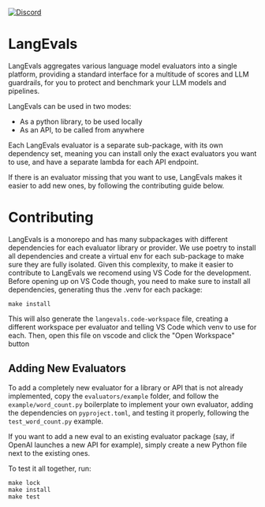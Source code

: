 [![Discord](https://img.shields.io/discord/1227886780536324106?logo=discord&label=Discord)](https://discord.gg/DdZNf4uS)

# LangEvals

LangEvals aggregates various language model evaluators into a single platform, providing a standard interface for a multitude of scores and LLM guardrails, for you to protect and benchmark your LLM models and pipelines.

LangEvals can be used in two modes:

- As a python library, to be used locally
- As an API, to be called from anywhere

Each LangEvals evaluator is a separate sub-package, with its own dependency set, meaning you can install only the exact evaluators you want to use, and have a separate lambda for each API endpoint.

If there is an evaluator missing that you want to use, LangEvals makes it easier to add new ones, by following the contributing guide below.

# Contributing

LangEvals is a monorepo and has many subpackages with different dependencies for each evaluator library or provider. We use poetry to install all dependencies and create a virtual env for each sub-package to make sure they are fully isolated. Given this complexity, to make it easier to contribute to LangEvals we recomend using VS Code for the development. Before opening up on VS Code though, you need to make sure to install all dependencies, generating thus the .venv for each package:

```
make install
```

This will also generate the `langevals.code-workspace` file, creating a different workspace per evaluator and telling VS Code which venv to use for each. Then, open this file on vscode and click the "Open Workspace" button

## Adding New Evaluators

To add a completely new evaluator for a library or API that is not already implemented, copy the `evaluators/example` folder, and follow the `example/word_count.py` boilerplate to implement your own evaluator, adding the dependencies on `pyproject.toml`, and testing it properly, following the `test_word_count.py` example.

If you want to add a new eval to an existing evaluator package (say, if OpenAI launches a new API for example), simply create a new Python file next to the existing ones.

To test it all together, run:

```
make lock
make install
make test
```
